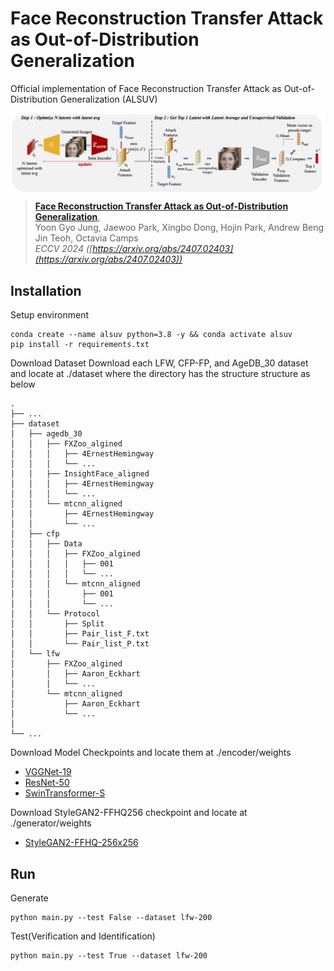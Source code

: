# Face Reconstruction Transfer Attack as Out-of-Distribution Generalization 
Official implementation of Face Reconstruction Transfer Attack as Out-of-Distribution Generalization (ALSUV)

<p align="center"> <img src='docs/alsuv.jpg' align="center"> </p>

> [**Face Reconstruction Transfer Attack as Out-of-Distribution Generalization**](https://arxiv.org/abs/2407.02403),               
> Yoon Gyo Jung, Jaewoo Park, Xingbo Dong, Hojin Park, Andrew Beng Jin Teoh, Octavia Camps   
> *ECCV 2024 ([https://arxiv.org/abs/2407.02403](https://arxiv.org/abs/2407.02403))*    


## Installation
Setup environment
```shell script
conda create --name alsuv python=3.8 -y && conda activate alsuv
pip install -r requirements.txt
```

Download Dataset
Download each LFW, CFP-FP, and AgeDB_30 dataset and locate at ./dataset where the directory has the structure structure as below

    .
    ├── ...
    ├── dataset                        
    │   ├── agedb_30                    
    │   │   ├── FXZoo_algined           
    │   │   │   ├── 4ErnestHemingway
    │   │   │   └── ...
    │   │   ├── InsightFace_aligned     
    │   │   │   ├── 4ErnestHemingway
    │   │   │   └── ...
    │   │   └── mtcnn_aligned          
    │   │       ├── 4ErnestHemingway
    │   │       └── ...
    │   ├── cfp                             
    │   │   ├── Data                    
    │   │   │   ├── FXZoo_algined           
    │   │   │   │   ├── 001
    │   │   │   │   └── ...
    │   │   │   └── mtcnn_aligned          
    │   │   │       ├── 001
    │   │   │       └── ...
    │   │   └── Protocol                 
    │   │       ├── Split                 
    │   │       ├── Pair_list_F.txt                 
    │   │       └── Pair_list_P.txt            
    │   └── lfw                
    │       ├── FXZoo_algined           
    │       │   ├── Aaron_Eckhart
    │       │   └── ...
    │       └── mtcnn_aligned          
    │           ├── Aaron_Eckhart
    │           └── ...
    │
    └── ...



Download Model Checkpoints and locate them at ./encoder/weights
- <a href="https://drive.google.com/file/d/1eVq2hhjHiO494qkDcGhG5EdxYOilu--7/view?usp=share_link">VGGNet-19</a>
- <a href="https://drive.google.com/file/d/1pDOX9_bQAgSkJp8W-EVq4iKBg07gTQLE/view?usp=drivesdk">ResNet-50</a>
- <a href="https://drive.google.com/file/d/1BDDpjhUYCwQde6KzR2ztGkMqgE8Nq9E2/view?usp=share_link">SwinTransformer-S</a>

Download StyleGAN2-FFHQ256 checkpoint and locate at ./generator/weights
- <a href="https://drive.google.com/file/d/1W4ZmSxm3gROz205JoikqVeHRroM2_fXY/view?usp=share_link">StyleGAN2-FFHQ-256x256</a>


## Run
Generate
```shell script
python main.py --test False --dataset lfw-200
```

Test(Verification and Identification)
```shell script
python main.py --test True --dataset lfw-200
```


